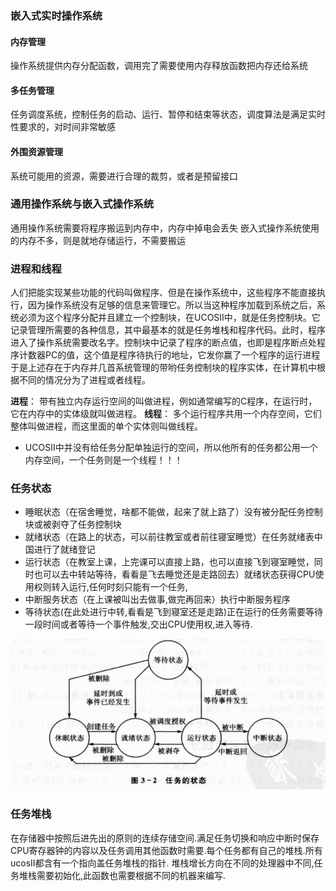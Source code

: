 ### 嵌入式实时操作系统
#### 内存管理
操作系统提供内存分配函数，调用完了需要使用内存释放函数把内存还给系统
#### 多任务管理
任务调度系统，控制任务的启动、运行、暂停和结束等状态，调度算法是满足实时性要求的，对时间非常敏感
#### 外围资源管理
系统可能用的资源，需要进行合理的裁剪，或者是预留接口

### 通用操作系统与嵌入式操作系统
通用操作系统需要将程序搬运到内存中，内存中掉电会丢失
嵌入式操作系统使用的内存不多，则是就地存储运行，不需要搬运



### 进程和线程

​	人们把能实现某些功能的代码叫做程序、但是在操作系统中，这些程序不能直接执行，因为操作系统没有足够的信息来管理它。所以当这种程序加载到系统之后，系统必须为这个程序分配并且建立一个控制块，在UCOSII中，就是任务控制块。它记录管理所需要的各种信息，其中最基本的就是任务堆栈和程序代码。此时，程序进入了操作系统需要改名字。控制块中记录了程序的断点值，也即是程序断点处程序计数器PC的值，这个值是程序待执行的地址，它发你赢了一个程序的运行进程于是上述存在于内存并几首系统管理的带哟任务控制块的程序实体，在计算机中根据不同的情况分为了进程或者线程。

**进程**：
带有独立内存运行空间的叫做进程，例如通常编写的C程序，在运行时，它在内存中的实体级就叫做进程。
**线程**：
多个运行程序共用一个内存空间，它们整体叫做进程，而这里面的单个实体则叫做线程。

+ UCOSII中并没有给任务分配单独运行的空间，所以他所有的任务都公用一个内存空间，一个任务则是一个线程！！！



### 任务状态

+ 睡眠状态（在宿舍睡觉，啥都不能做，起来了就上路了）没有被分配任务控制块或被剥夺了任务控制块
+ 就绪状态（在路上的状态，可以前往教室或者前往寝室睡觉）在任务就绪表中国进行了就绪登记
+ 运行状态（在教室上课，上完课可以直接上路，也可以直接飞到寝室睡觉，同时也可以去中转站等待，看看是飞去睡觉还是走路回去）就绪状态获得CPU使用权则转入运行,任何时刻只能有一个任务,
+ 中断服务状态（在上课被叫出去做事,做完再回来）执行中断服务程序
+ 等待状态(在此处进行中转,看看是飞到寝室还是走路)正在运行的任务需要等待一段时间或者等待一个事件触发,交出CPU使用权,进入等待.

![image-20210427103024078](assets/20210427103033.png)

### 任务堆栈

在存储器中按照后进先出的原则的连续存储空间.满足任务切换和响应中断时保存CPU寄存器钟的内容以及任务调用其他函数时需要.每个任务都有自己的堆栈.所有ucosII都含有一个指向盖任务堆栈的指针.
堆栈增长方向在不同的处理器中不同,任务堆栈需要初始化,此函数也需要根据不同的机器来编写.

